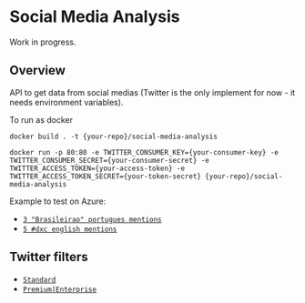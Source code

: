 # Social Media Analysis

Work in progress.

## Overview

API to get data from social medias (Twitter is the only implement for now - it needs environment variables).

To run as docker

```
docker build . -t {your-repo}/social-media-analysis

docker run -p 80:80 -e TWITTER_CONSUMER_KEY={your-consumer-key} -e TWITTER_CONSUMER_SECRET={your-consumer-secret} -e TWITTER_ACCESS_TOKEN={your-access-token} -e TWITTER_ACCESS_TOKEN_SECRET={your-token-secret} {your-repo}/social-media-analysis
```

Example to test on Azure:
* [`3 "Brasileirao" portugues mentions`](https://social-media-analysis.azurewebsites.net/socialmedia/twitter/brasileirao/pt?count=3&lang=pt)
* [`5 #dxc english mentions`](https://social-media-analysis.azurewebsites.net/socialmedia/twitter/%23dxc/pt?count=5&lang=en)

## Twitter filters

* [`Standard`](https://developer.twitter.com/en/docs/twitter-api/v1/tweets/search/guides/standard-operators)
* [`Premium|Enterprise`](https://developer.twitter.com/en/docs/twitter-api/v1/tweets/search/guides/premium-operators)

